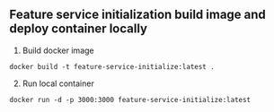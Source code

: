 ## Feature service initialization build image and deploy container locally

1. Build docker image
```
docker build -t feature-service-initialize:latest .
```


2. Run local container
```
docker run -d -p 3000:3000 feature-service-initialize:latest 
```